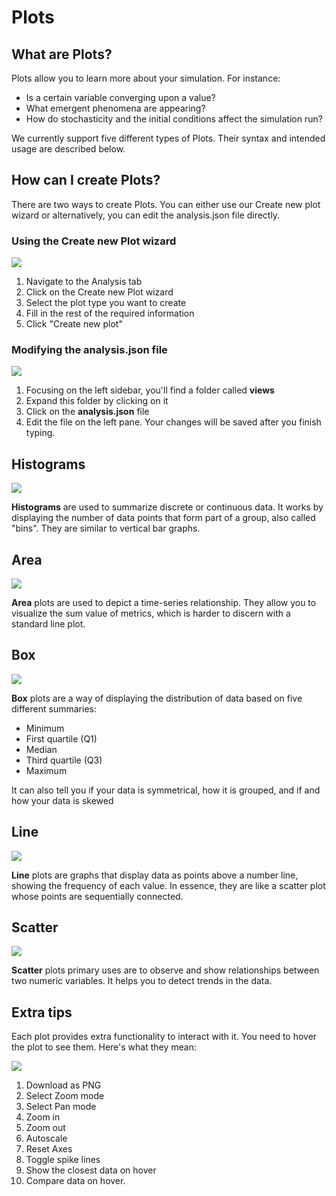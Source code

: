 # Plots

## What are Plots?

Plots allow you to learn more about your simulation. For instance:

* Is a certain variable converging upon a value? 
* What emergent phenomena are appearing? 
* How do stochasticity and the initial conditions affect the simulation run?

We currently support five different types of Plots. Their syntax and intended usage are described below.

## How can I create Plots?

There are two ways to create Plots. You can either use our Create new plot wizard or alternatively, you can edit the analysis.json file directly.

### Using the Create new Plot wizard

![](../../../.gitbook/assets/animation.gif)

1. Navigate to the Analysis tab
2. Click on the Create new Plot wizard
3. Select the plot type you want to create
4. Fill in the rest of the required information
5. Click "Create new plot"

### Modifying the analysis.json file

![](../../../.gitbook/assets/screenshot-2021-03-12-at-12.35.23.png)

1. Focusing on the left sidebar, you'll find a folder called **views**
2. Expand this folder by clicking on it
3. Click on the **analysis.json** file
4. Edit the file on the left pane. Your changes will be saved after you finish typing.

## Histograms

![](../../../.gitbook/assets/screenshot-2021-03-11-at-18.32.20.png)

**Histograms** are used to summarize discrete or continuous data. It works by displaying the number of data points that form part of a group, also called "bins". They are similar to vertical bar graphs.

## Area

![](../../../.gitbook/assets/screenshot-2021-03-11-at-14.55.35.png)

**Area** plots are used to depict a time-series relationship. They allow you to visualize the sum value of metrics, which is harder to discern with a standard line plot.

## Box

![](../../../.gitbook/assets/screenshot-2021-03-11-at-17.37.32.png)

**Box** plots are a way of displaying the distribution of data based on five different summaries:

* Minimum
* First quartile \(Q1\)
* Median
* Third quartile \(Q3\)
* Maximum

It can also tell you if your data is symmetrical, how it is grouped, and if and how your data is skewed

## Line

![](../../../.gitbook/assets/screenshot-2021-03-11-at-15.22.43.png)

**Line** plots are graphs that display data as points above a number line, showing the frequency of each value. In essence, they are like a scatter plot whose points are sequentially connected.

## Scatter

![](../../../.gitbook/assets/screenshot-2021-03-11-at-15.05.21.png)

**Scatter** plots primary uses are to observe and show relationships between two numeric variables. It helps you to detect trends in the data.

## Extra tips

Each plot provides extra functionality to interact with it. You need to hover the plot to see them. Here's what they mean:

![](../../../.gitbook/assets/plotly-buttons-help.png)

1. Download as PNG
2. Select Zoom mode
3. Select Pan mode
4. Zoom in
5. Zoom out
6. Autoscale
7. Reset Axes
8. Toggle spike lines
9. Show the closest data on hover
10. Compare data on hover.

